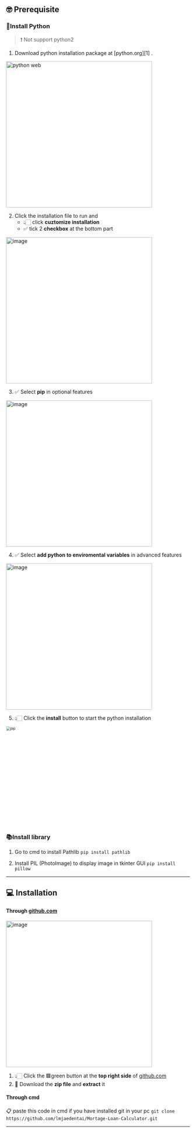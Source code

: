 ## 🤓 Prerequisite
### 🐍Install Python 
> ❗  Not support python2

1. Download python installation package at [python.org][1] .

  <img src="https://user-images.githubusercontent.com/63090071/127770302-3c47a63a-1725-4bf1-a414-b2afdf284774.jpg" alt="python web"  width=400px />

2. Click the installation file to run and 
   - 👆🏻 click **cuztomize installation**
   - ✅ tick 2 **checkbox** at the bottom part

<img src="https://user-images.githubusercontent.com/63090071/127770550-213d6fed-cbdf-45b3-995f-5f1c47cf4ba5.png" alt="image" width=400px />

3. ✅ Select **pip** in optional features
<img src="https://user-images.githubusercontent.com/63090071/127770657-46820dcc-56d6-4e27-8ba3-d5edb18e8bdd.png" alt="image"  width=400px/>


4. ✅ Select **add python to enviromental variables** in advanced features
<img src="https://user-images.githubusercontent.com/63090071/127770694-7baac8d2-0f3a-41ba-834d-8d760aa09d73.png" alt="image"  width=400px />

5. 👆🏻 Click the **install** button to start the python installation
<img src="https://user-images.githubusercontent.com/63090071/127770120-708a1cda-e509-4b4c-8b2e-98f12272157e.jpg" alt="pip" style="zoom: 67%;"  width=400px/>

### 📚Install library

1. Go to cmd to install Pathlib
```pip install pathlib```

2. Install PIL (PhotoImage) to display image in tkinter GUI
```pip install pillow```

<hr>

## 💻 Installation

#### Through [github.com][2]

<img src="https://user-images.githubusercontent.com/63090071/127771533-3d4660c8-c1c8-4cc6-ac14-4fcd92a760bd.png" alt="image"  width=400px />

1. 👆🏻 Click the 🟩green button at the **top right side** of [github.com][2]
2. 💾 Download the **zip file** and **extract** it

[2]: https://github.com/lmjaedentai/Mortage-Loan-Calculator

#### Through cmd

📋 paste this code in cmd if you have installed git in your pc
```git clone https://github.com/lmjaedentai/Mortage-Loan-Calculator.git```

<hr>
